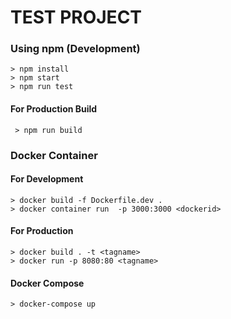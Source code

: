 # TEST PROJECT

### Using npm (Development)

```
> npm install
> npm start
> npm run test
```

#### For Production Build

```
 > npm run build
```

### Docker Container

#### For Development

```
> docker build -f Dockerfile.dev .
> docker container run  -p 3000:3000 <dockerid>
```

#### For Production

```
> docker build . -t <tagname>
> docker run -p 8080:80 <tagname>
```

#### Docker Compose

```
> docker-compose up
```
